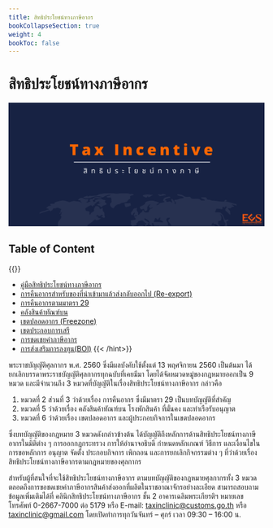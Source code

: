 ```yaml
---
title: สิทธิประโยชน์ทางภาษีอากร
bookCollapseSection: true
weight: 4
bookToc: false
---
```

สิทธิประโยชน์ทางภาษีอากร
===

![](https://github.com/ecs-support/knowledge-center/raw/master/img/tax-incentive.png)

## Table of Content

{{<hint warning>}}
-   [คู่มือสิทธิประโยชน์ทางภาษีอากร](/knowledge-center/customs-clearance/docs/tax-incentive/tax-incentive_guide/)
-   [การคืนอากรสำหรับของที่นำเข้ามาแล้วส่งกลับออกไป (Re-export)](/knowledge-center/customs-clearance/docs/tax-incentive/re-export/)  
-   [การคืนอากรตามมาตรา 29](/knowledge-center/customs-clearance/docs/tax-incentive/section_29/)
-   [คลังสินค้าทัณฑ์บน](/knowledge-center/customs-clearance/docs/tax-incentive/bond/)
-   [เขตปลอดอากร (Freezone)](/knowledge-center/customs-clearance/docs/tax-incentive/freezone/)
-   [เขตประกอบการเสรี](/knowledge-center/customs-clearance/docs/tax-incentive/ieat/)
-   [การชดเชยค่าภาษีอากร](/knowledge-center/customs-clearance/docs/tax-incentive/compensate/)
-   [การส่งเสริมการลงทุน(BOI)](/knowledge-center/customs-clearance/docs/tax-incentive/boi/)
{{< /hint>}}

พระราชบัญญัติศุลกากร พ.ศ. 2560 ซึ่งมีผลบังคับใช้ตั้งแต่ 13 พฤศจิกายน 2560 เป็นต้นมา ได้ยกเลิกบรรดาพระราชบัญญัติศุลกากรทุกฉบับที่เคยมีมา โดยได้จัดหมวดหมู่ของกฎหมายออกเป็น 9 หมวด และมีจำนวนถึง 3 หมวดที่บัญญัติในเรื่องสิทธิประโยชน์ทางภาษีอากร กล่าวคือ

1.  หมวดที่ 2 ส่วนที่ 3 ว่าด้วยเรื่อง การคืนอากร ซึ่งมีมาตรา 29 เป็นบทบัญญัติที่สำคัญ
2.  หมวดที่ 5 ว่าด้วยเรื่อง คลังสินค้าทัณฑ์บน โรงพักสินค้า ที่มั่นคง และท่าเรือรับอนุญาต
3.  หมวดที่ 6 ว่าด้วยเรื่อง เขตปลอดอากร และผู้ประกอบกิจการในเขตปลอดอากร

ซึ่งบทบัญญัติของกฎหมาย 3 หมวดดังกล่าวข้างต้น ได้บัญญัติถึงหลักการด้านสิทธิประโยชน์ทางภาษีอากรในมิติต่าง ๆ การออกกฎกระทรวง การให้อำนาจอธิบดี กำหนดหลักเกณฑ์ วิธีการ และเงื่อนไขในการขอหลักการ อนุญาต จัดตั้ง ประกอบกิจการ เพิกถอน และการยกเลิกกิจกรรมต่าง ๆ ที่ว่าด้วยเรื่องสิทธิประโยชน์ทางภาษีอากรตามกฎหมายของศุลกากร

สำหรับผู้ที่สนใจที่จะใช้สิทธิประโยชน์ทางภาษีอากร  ตามบทบัญญัติของกฎหมายศุลกากรทั้ง 3 หมวด ตลอดถึงการขอชดเชยค่าภาษีอากรสินค้าส่งออกที่ผลิตในราชอาณาจักรอย่างละเอียด สามารถสอบถามข้อมูลเพิ่มเติมได้ที่ คลินิกสิทธิประโยชน์ทางภาษีอากร ชั้น 2 อาคารเฉลิมพระเกียรติฯ หมายเลขโทรศัพท์ 0-2667-7000 ต่อ 5179 หรือ  E-mail: taxinclinic@customs.go.th หรือ  taxinclinic@gmail.com โดยเปิดทำการทุกวันจันทร์  – ศุกร์ เวลา 09:30  – 16:00 น.


